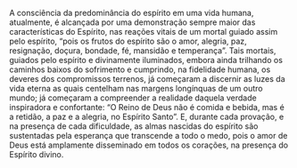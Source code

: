 ﻿A consciência da predominância do espírito em uma vida humana, atualmente, é alcançada por uma demonstração sempre maior das características do Espírito, nas reações vitais de um mortal guiado assim pelo espírito, “pois os frutos do espírito são o amor, alegria, paz, resignação, doçura, bondade, fé, mansidão e temperança”. Tais mortais, guiados pelo espírito e divinamente iluminados, embora ainda trilhando os caminhos baixos do sofrimento e cumprindo, na fidelidade humana, os deveres dos compromissos terrenos, já começaram a discernir as luzes da vida eterna as quais centelham nas margens longínquas de um outro mundo; já começaram a compreender a realidade daquela verdade inspiradora e confortante: “O Reino de Deus não é comida e bebida, mas é a retidão, a paz e a alegria, no Espírito Santo”. E, durante cada provação, e na presença de cada dificuldade, as almas nascidas do espírito são sustentadas pela esperança que transcende a todo o medo, pois o amor de Deus está amplamente disseminado em todos os corações, na presença do Espírito divino.